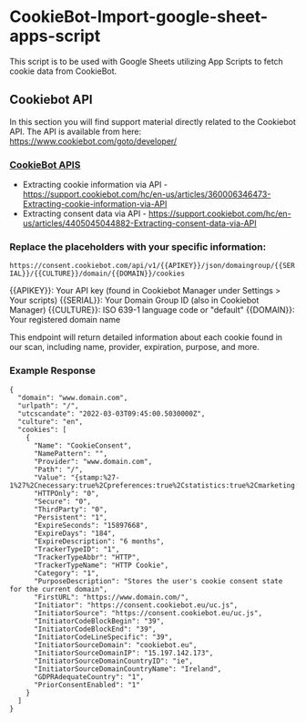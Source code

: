 # CookieBot-Import-google-sheet-apps-script

This script is to be used with Google Sheets utilizing App Scripts to fetch cookie data from CookieBot.


## Cookiebot API
In this section you will find support material directly related to the Cookiebot API. The API is available from here: https://www.cookiebot.com/goto/developer/

### [CookieBot APIS](https://support.cookiebot.com/hc/en-us/sections/360001333773-Cookiebot-API)
- Extracting cookie information via API - https://support.cookiebot.com/hc/en-us/articles/360006346473-Extracting-cookie-information-via-API
- Extracting consent data via API - https://support.cookiebot.com/hc/en-us/articles/4405045044882-Extracting-consent-data-via-API

### Replace the placeholders with your specific information:
`https://consent.cookiebot.com/api/v1/{{APIKEY}}/json/domaingroup/{{SERIAL}}/{{CULTURE}}/domain/{{DOMAIN}}/cookies`


{{APIKEY}}: Your API key (found in Cookiebot Manager under Settings > Your scripts)
{{SERIAL}}: Your Domain Group ID (also in Cookiebot Manager)
{{CULTURE}}: ISO 639-1 language code or "default"
{{DOMAIN}}: Your registered domain name

This endpoint will return detailed information about each cookie found in our scan, including name, provider, expiration, purpose, and more.

### Example Response

```
{
  "domain": "www.domain.com",
  "urlpath": "/",
  "utcscandate": "2022-03-03T09:45:00.5030000Z",
  "culture": "en",
  "cookies": [
    {
      "Name": "CookieConsent",
      "NamePattern": "",
      "Provider": "www.domain.com",
      "Path": "/",
      "Value": "{stamp:%27-1%27%2Cnecessary:true%2Cpreferences:true%2Cstatistics:true%2Cmarketing:true%2Cver:2147483647%2Cutc:1646127963403}",
      "HTTPOnly": "0",
      "Secure": "0",
      "ThirdParty": "0",
      "Persistent": "1",
      "ExpireSeconds": "15897668",
      "ExpireDays": "184",
      "ExpireDescription": "6 months",
      "TrackerTypeID": "1",
      "TrackerTypeAbbr": "HTTP",
      "TrackerTypeName": "HTTP Cookie",
      "Category": "1",
      "PurposeDescription": "Stores the user's cookie consent state for the current domain",
      "FirstURL": "https://www.domain.com/",
      "Initiator": "https://consent.cookiebot.eu/uc.js",
      "InitiatorSource": "https://consent.cookiebot.eu/uc.js",
      "InitiatorCodeBlockBegin": "39",
      "InitiatorCodeBlockEnd": "39",
      "InitiatorCodeLineSpecific": "39",
      "InitiatorSourceDomain": "cookiebot.eu",
      "InitiatorSourceDomainIP": "15.197.142.173",
      "InitiatorSourceDomainCountryID": "ie",
      "InitiatorSourceDomainCountryName": "Ireland",
      "GDPRAdequateCountry": "1",
      "PriorConsentEnabled": "1"
    }
  ]
}
```
